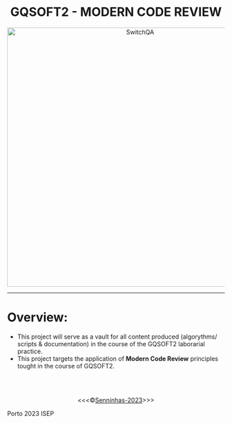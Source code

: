 <h1 align="center">GQSOFT2 - MODERN CODE REVIEW</h1>

<p align="center">
<img src="https://portotechhub.com/wp-content/uploads/2022/12/SWitCH_QA.png" alt="SwitchQA" title="SwitchQA" width="600px">
</p>
<hr>

# **Overview:**

* This project will serve as a vault for all content produced (algorythms/ scripts & documentation) in the course of the GQSOFT2 laborarial practice.
* This project targets the application of **Modern Code Review** principles tought in the course of GQSOFT2.

<br>



<br>
<p align="center">&lt;&lt;&lt;&copy;<a href="https://github.com/Senninhas-2023" target="blank">Senninhas-2023</a>&gt;&gt;&gt;</p>

Porto 2023
ISEP